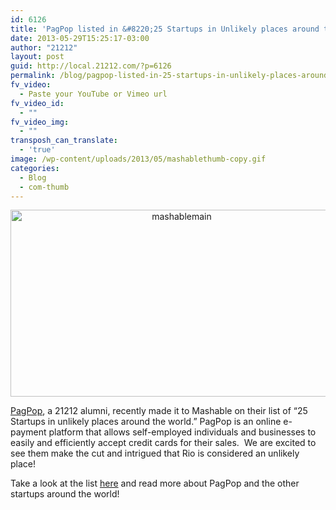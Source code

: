 ```yaml
---
id: 6126
title: 'PagPop listed in &#8220;25 Startups in Unlikely places around the world&#8221;'
date: 2013-05-29T15:25:17-03:00
author: "21212"
layout: post
guid: http://local.21212.com/?p=6126
permalink: /blog/pagpop-listed-in-25-startups-in-unlikely-places-around-the-world/
fv_video:
  - Paste your YouTube or Vimeo url
fv_video_id:
  - ""
fv_video_img:
  - ""
transposh_can_translate:
  - 'true'
image: /wp-content/uploads/2013/05/mashablethumb-copy.gif
categories:
  - Blog
  - com-thumb
---
```

<p style="text-align: center;">
  <a href="http://local.21212.com/wp-content/uploads/2013/05/mashablemain.jpg"><img class=" wp-image-6138 aligncenter" alt="mashablemain" src="http://local.21212.com/wp-content/uploads/2013/05/mashablemain.jpg" width="532" height="299" srcset="http://localhost:8080/wp-content/uploads/2013/05/mashablemain.jpg 950w, http://localhost:8080/wp-content/uploads/2013/05/mashablemain-300x168.jpg 300w, http://localhost:8080/wp-content/uploads/2013/05/mashablemain-450x253.jpg 450w" sizes="(max-width: 532px) 100vw, 532px" /></a>
</p>

[PagPop](https://www.pagpop.com.br/‎), a 21212 alumni, recently made it to Mashable on their list of &#8220;25 Startups in unlikely places around the world.&#8221; PagPop is an online e-payment platform that allows self-employed individuals and businesses to easily and efficiently accept credit cards for their sales.  We are excited to see them make the cut and intrigued that Rio is considered an unlikely place!

Take a look at the list [here](http://mashable.com/2013/05/15/25-startups-in-surprising-places/) and read more about PagPop and the other startups around the world!
